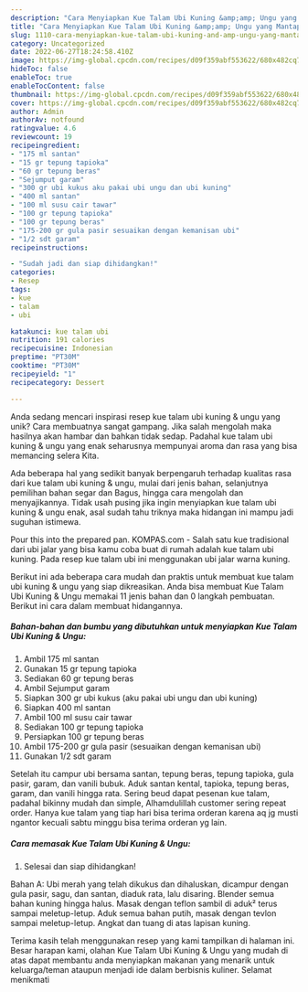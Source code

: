 ```yaml
---
description: "Cara Menyiapkan Kue Talam Ubi Kuning &amp;amp; Ungu yang Mantap"
title: "Cara Menyiapkan Kue Talam Ubi Kuning &amp;amp; Ungu yang Mantap"
slug: 1110-cara-menyiapkan-kue-talam-ubi-kuning-and-amp-ungu-yang-mantap
category: Uncategorized
date: 2022-06-27T18:24:58.410Z
image: https://img-global.cpcdn.com/recipes/d09f359abf553622/680x482cq70/kue-talam-ubi-kuning-ungu-foto-resep-utama.jpg
hideToc: false
enableToc: true
enableTocContent: false
thumbnail: https://img-global.cpcdn.com/recipes/d09f359abf553622/680x482cq70/kue-talam-ubi-kuning-ungu-foto-resep-utama.jpg
cover: https://img-global.cpcdn.com/recipes/d09f359abf553622/680x482cq70/kue-talam-ubi-kuning-ungu-foto-resep-utama.jpg
author: Admin
authorAv: notfound
ratingvalue: 4.6
reviewcount: 19
recipeingredient:
- "175 ml santan"
- "15 gr tepung tapioka"
- "60 gr tepung beras"
- "Sejumput garam"
- "300 gr ubi kukus aku pakai ubi ungu dan ubi kuning"
- "400 ml santan"
- "100 ml susu cair tawar"
- "100 gr tepung tapioka"
- "100 gr tepung beras"
- "175-200 gr gula pasir sesuaikan dengan kemanisan ubi"
- "1/2 sdt garam"
recipeinstructions:

- "Sudah jadi dan siap dihidangkan!"
categories:
- Resep
tags:
- kue
- talam
- ubi

katakunci: kue talam ubi 
nutrition: 191 calories
recipecuisine: Indonesian
preptime: "PT30M"
cooktime: "PT30M"
recipeyield: "1"
recipecategory: Dessert

---
```





Anda sedang mencari inspirasi resep kue talam ubi kuning &amp; ungu yang unik? Cara membuatnya sangat gampang. Jika salah mengolah maka hasilnya akan hambar dan bahkan tidak sedap. Padahal kue talam ubi kuning &amp; ungu yang enak seharusnya mempunyai aroma dan rasa yang bisa memancing selera Kita.





Ada beberapa hal yang sedikit banyak berpengaruh terhadap kualitas rasa dari kue talam ubi kuning &amp; ungu, mulai dari jenis bahan, selanjutnya pemilihan bahan segar dan Bagus, hingga cara mengolah dan menyajikannya. Tidak usah pusing jika ingin menyiapkan kue talam ubi kuning &amp; ungu enak,      asal sudah tahu triknya maka hidangan ini mampu jadi suguhan istimewa.














Pour this into the prepared pan. KOMPAS.com - Salah satu kue tradisional dari ubi jalar yang bisa kamu coba buat di rumah adalah kue talam ubi kuning. Pada resep kue talam ubi ini menggunakan ubi jalar warna kuning.






Berikut ini ada beberapa cara mudah dan praktis untuk membuat kue talam ubi kuning &amp; ungu yang siap dikreasikan. Anda bisa membuat Kue Talam Ubi Kuning &amp; Ungu memakai 11 jenis bahan dan 0 langkah pembuatan. Berikut ini cara dalam membuat hidangannya.

<!--inarticleads1-->

##### Bahan-bahan dan bumbu yang dibutuhkan untuk menyiapkan Kue Talam Ubi Kuning &amp; Ungu:

1. Ambil 175 ml santan
1. Gunakan 15 gr tepung tapioka
1. Sediakan 60 gr tepung beras
1. Ambil Sejumput garam
1. Siapkan 300 gr ubi kukus (aku pakai ubi ungu dan ubi kuning)
1. Siapkan 400 ml santan
1. Ambil 100 ml susu cair tawar
1. Sediakan 100 gr tepung tapioka
1. Persiapkan 100 gr tepung beras
1. Ambil 175-200 gr gula pasir (sesuaikan dengan kemanisan ubi)
1. Gunakan 1/2 sdt garam


Setelah itu campur ubi bersama santan, tepung beras, tepung tapioka, gula pasir, garam, dan vanili bubuk. Aduk santan kental, tapioka, tepung beras, garam, dan vanili hingga rata. Sering beud dapat pesenan kue talam, padahal bikinny mudah dan simple, Alhamdulillah customer sering repeat order. Hanya kue talam yang tiap hari bisa terima orderan karena aq jg musti ngantor kecuali sabtu minggu bisa terima orderan yg lain. 

<!--inarticleads2-->

##### Cara memasak Kue Talam Ubi Kuning &amp; Ungu:


1. Selesai dan siap dihidangkan!

Bahan A: Ubi merah yang telah dikukus dan dihaluskan, dicampur dengan gula pasir, sagu, dan santan, diaduk rata, lalu disaring. Blender semua bahan kuning hingga halus. Masak dengan teflon sambil di aduk² terus sampai meletup-letup. Aduk semua bahan putih, masak dengan tevlon sampai meletup-letup. Angkat dan tuang di atas lapisan kuning. 

Terima kasih telah menggunakan resep yang kami tampilkan di halaman ini. Besar harapan kami, olahan Kue Talam Ubi Kuning &amp; Ungu yang mudah di atas dapat membantu anda menyiapkan makanan yang menarik untuk keluarga/teman ataupun menjadi ide dalam berbisnis kuliner. Selamat menikmati
